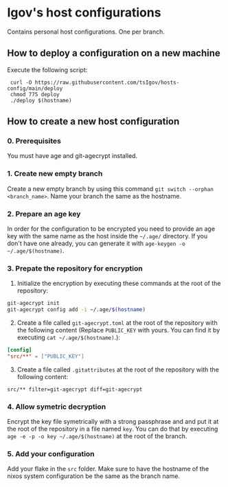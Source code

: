 # Igov's host configurations
Contains personal host configurations. One per branch.

## How to deploy a configuration on a new machine
Execute the following script:
```
 curl -O https://raw.githubusercontent.com/tsIgov/hosts-config/main/deploy
 chmod 775 deploy
 ./deploy $(hostname)
 ```

## How to create a new host configuration

### 0. Prerequisites
You must have age and git-agecrypt installed.

### 1. Create new empty branch
Create a new empty branch by using this command `git switch --orphan <branch_name>`. Name your branch the same as the hostname.

### 2. Prepare an age key
In order for the configuration to be encrypted you need to provide an age key with the same name as the host inside the `~/.age/` directory. If you don't have one already, you can generate it with `age-keygen -o ~/.age/$(hostname)`.

### 3. Prepate the repository for encryption
1. Initialize the encryption by executing these commands at the root of the repository:
```bash
git-agecrypt init
git-agecrypt config add -i ~/.age/$(hostname)
```
2. Create a file called `git-agecrypt.toml` at the root of the repository with the following content (Replace `PUBLIC_KEY` with yours. You can find it by executing `cat ~/.age/$(hostname)`.):
```toml
[config]
"src/**" = ["PUBLIC_KEY"]
```
3. Create a file called `.gitattributes` at the root of the repository with the following content:
```
src/** filter=git-agecrypt diff=git-agecrypt
```

### 4. Allow symetric decryption
Encrypt the key file symetrically with a strong passphrase and and put it at the root of the repository in a file named `key`. You can do that by executing `age -e -p -o key ~/.age/$(hostname)` at the root of the branch.

### 5. Add your configuration
Add your flake in the `src` folder. Make sure to have the hostname of the nixos system configuration be the same as the branch name. 
